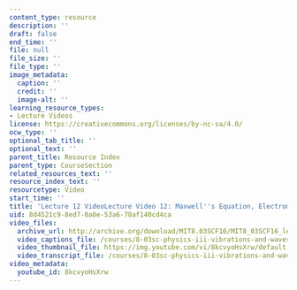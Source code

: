 ```yaml
---
content_type: resource
description: ''
draft: false
end_time: ''
file: null
file_size: ''
file_type: ''
image_metadata:
  caption: ''
  credit: ''
  image-alt: ''
learning_resource_types:
- Lecture Videos
license: https://creativecommons.org/licenses/by-nc-sa/4.0/
ocw_type: ''
optional_tab_title: ''
optional_text: ''
parent_title: Resource Index
parent_type: CourseSection
related_resources_text: ''
resource_index_text: ''
resourcetype: Video
start_time: ''
title: 'Lecture 12 VideoLecture Video 12: Maxwell''s Equation, Electromagnetic Waves'
uid: 8d4521c9-8ed7-0a0e-53a6-78af140cd4ca
video_files:
  archive_url: http://archive.org/download/MIT8.03SCF16/MIT8_03SCF16_lec12_300k.mp4
  video_captions_file: /courses/8-03sc-physics-iii-vibrations-and-waves-fall-2016/599c1bbea83c511398f606ba040398ff_8kcvyoHsXrw.vtt
  video_thumbnail_file: https://img.youtube.com/vi/8kcvyoHsXrw/default.jpg
  video_transcript_file: /courses/8-03sc-physics-iii-vibrations-and-waves-fall-2016/7be097cc278447f4597a97a989c4ed2b_8kcvyoHsXrw.pdf
video_metadata:
  youtube_id: 8kcvyoHsXrw
---
```


